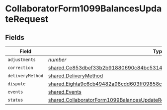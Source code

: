 # CollaboratorForm1099BalancesUpdateRequest


## Fields

| Field                                                                                                                                                                             | Type                                                                                                                                                                              | Required                                                                                                                                                                          | Description                                                                                                                                                                       |
| --------------------------------------------------------------------------------------------------------------------------------------------------------------------------------- | --------------------------------------------------------------------------------------------------------------------------------------------------------------------------------- | --------------------------------------------------------------------------------------------------------------------------------------------------------------------------------- | --------------------------------------------------------------------------------------------------------------------------------------------------------------------------------- |
| `adjustments`                                                                                                                                                                     | *number*                                                                                                                                                                          | :heavy_minus_sign:                                                                                                                                                                | N/A                                                                                                                                                                               |
| `correction`                                                                                                                                                                      | [shared.Ce853dbef33b2b91880690c84bc5314340c1301fd7b3503dd6ce79c844e2a481](../../../sdk/models/shared/ce853dbef33b2b91880690c84bc5314340c1301fd7b3503dd6ce79c844e2a481.md)         | :heavy_minus_sign:                                                                                                                                                                | N/A                                                                                                                                                                               |
| `deliveryMethod`                                                                                                                                                                  | [shared.DeliveryMethod](../../../sdk/models/shared/deliverymethod.md)                                                                                                             | :heavy_minus_sign:                                                                                                                                                                | N/A                                                                                                                                                                               |
| `dispute`                                                                                                                                                                         | [shared.Eighta9c6cb49482a98cdd603ff09858cdc3e5ef6ad9807c876c4161d925a96694a5](../../../sdk/models/shared/eighta9c6cb49482a98cdd603ff09858cdc3e5ef6ad9807c876c4161d925a96694a5.md) | :heavy_minus_sign:                                                                                                                                                                | N/A                                                                                                                                                                               |
| `events`                                                                                                                                                                          | [shared.Events](../../../sdk/models/shared/events.md)                                                                                                                             | :heavy_minus_sign:                                                                                                                                                                | N/A                                                                                                                                                                               |
| `status`                                                                                                                                                                          | [shared.CollaboratorForm1099BalancesUpdateRequestStatus](../../../sdk/models/shared/collaboratorform1099balancesupdaterequeststatus.md)                                           | :heavy_minus_sign:                                                                                                                                                                | N/A                                                                                                                                                                               |